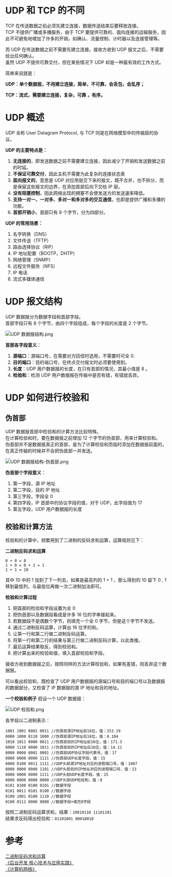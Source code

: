 # UDP 和 TCP 的不同
TCP 在传送数据之前必须先建立连接，数据传送结束后要释放连接。    
TCP 不提供广播或多播服务，由于 TCP 要提供可靠的、面向连接的运输服务，因此不可避免地增加了许多的开销，如确认、流量控制、计时器以及连接管理等。    

而 UDP 在传送数据之前不需要先建立连接。接收方收到 UDP 报文之后，不需要给出任何确认。    
虽然 UDP 不提供可靠交付，但在某些情况下 UDP 却是一种最有效的工作方式。    

简单来说就是：

**UDP：单个数据报，不用建立连接，简单，不可靠，会丢包，会乱序；**

**TCP：流式，需要建立连接，复杂，可靠 ，有序。**


# UDP 概述
UDP 全称 User Datagram Protocol, 与 TCP 同是在网络模型中的传输层的协议。

**UDP 的主要特点是：**

1. **无连接的**，即发送数据之前不需要建立连接，因此减少了开销和发送数据之前的时延。
2. **不保证可靠交付**，因此主机不需要为此复杂的连接状态表
3. **面向报文的**，意思是 UDP 对应用层交下来的报文，既不合并，也不拆分，而是保留这些报文的边界，在添加首部后向下交给 IP 层。
4. **没有阻塞控制**，因此网络出现的拥塞不会使发送方的发送速率降低。
5. **支持一对一、一对多、多对一和多对多的交互通信**，也即是提供广播和多播的功能。
6. **首部开销小**，首部只有 8 个字节，分为四部分。

**UDP 的常用场景：**

1. 名字转换（DNS）
2. 文件传送（TFTP）
3. 路由选择协议（RIP）
4. IP 地址配置（BOOTP，DHTP）
5. 网络管理（SNMP）
6. 远程文件服务（NFS）
7. IP 电话
8. 流式多媒体通信

# UDP 报文结构
UDP 数据报分为数据字段和首部字段。    
首部字段只有 8 个字节，由四个字段组成，每个字段的长度是 2 个字节。    

![UDP  数据报结构.png](http://om6ayrafu.bkt.clouddn.com/post/understand-tcp-udp/6FCC9F4EDE80F784BD11ED9FA76FA375.png)

**首部各字段意义**：

1. **源端口**：源端口号，在需要对方回信时选用，不需要时可全 0.
2. **目的端口**：目的端口号，在终点交付报文时必须要使用到。
3. **长度**：UDP 用户数据报的长度，在只有首部的情况，其最小值是 8 。
4. **检验和**：检测 UDP 用户数据报在传输中是否有错，有错就丢弃。

# UDP 如何进行校验和

## 伪首部
UDP 数据报首部中检验和的计算方法比较特殊。        
在计算检验和时，要在数据报之前增加 12 个字节的伪首部，用来计算校验和。    
伪首部并不是数据报真正的首部，是为了计算校验和而临时添加在数据报前面的，在真正传输的时候并不会把伪首部一并发送。    


![UDP 数据报结构-伪首部.png](http://om6ayrafu.bkt.clouddn.com/post/understand-tcp-udp/3D9C291187835C3571A111952201B4FF.png)

**伪首部个字段意义**：

1. 第一字段，源 IP 地址
2. 第二字段，目的 IP 地址
3. 第三字段，字段全 0
4. 第四字段，IP 首部中的协议字段的值，对于 UDP，此字段值为 17
5. 第五字段，UDP 用户数据报的长度

## 校验和计算方法

校验和的计算中，频繁用到了二进制的反码求和运算，运算规则见下：    

**二进制反码求和运算**

```
0 + 0 = 0
1 + 0 = 0 + 1 = 1
1 + 1 = 10
```

其中 10 中的 1 加到了下一列去，如果是最高列的 1 + 1 ，那么得到的 10 留下 0 , 1 移到最低列，与最低位再做一次二进制加法即可。

**检验和计算过程**

1. 把首部的检验和字段设置为全 0 
2. 把伪首部以及数据段看成是许多 16 位的字串接起来。
3. 若数据段不是偶数个字节，则填充一个全 0 字节，但是这个字节不发送。
4. 通过二进制反码运算，计算出 16 位字的和。
  1. 让第一行和第二行做二进制反码运算。  
  2. 将第一行和第二行的结果与第三行做二进制反码计算，以此类推。
5. 最后运算结果取反，得到校验和。
6. 把计算出来的校验和值，填入首部校验和字段。

接收方收到数据报之后，按照同样的方法计算校验和，如果有差错，则丢弃这个数据报。    

可以看出校验和，既检查了 UDP 用户数据报的源端口号和目的端口号以及数据报的数据部分，又检查了 IP 数据报的源 IP 地址和目的地址。    

**一个校验和例子**
假设一个 UDP 数据报：

![UDP 校验和.png](http://om6ayrafu.bkt.clouddn.com/post/understand-tcp-udp/5DADDF7480F81837145468E2ADA6839F.png)

各字段以二进制表示：

```
1001 1001 0001 0011 //伪首部源IP地址前16位，值：153.19
0000 1000 0110 1000 //伪首部源IP地址后16位，值：8.104
1010 1011 0000 0011 //伪首部目的IP地址前16位，值：171.3
0000 1110 0000 1011 //伪首部目的IP地址后16位，值：14.11
0000 0000 0001 0001 //伪首部UDP协议字段代表号，值：17
0000 0000 0000 1111 //伪首部UDP长度字段，值：15
0000 0100 0011 1111 //UDP头部源IP地址对应的进程端口号，值：1087
0000 0000 0000 1101 //UDP头部目的IP地址对应的进程端口号，值：13
0000 0000 0000 1111 //UDP头部UDP长度字段，值：15
0000 0000 0000 0000 //UDP头部UDP检验和，值：0
0101 0100 0100 0101 //数据字段
0101 0011 0101 0100 //数据字段
0100 1001 0100 1110 //数据字段
0100 0111 0000 0000 //数据字段+填充0字段
```

按照二进制反码运算求和，结果：`10010110 11101101`    
结果求反码得出校验和：`01101001 00010010` 


# 参考
[二进制反码求和运算](https://jcchan23.github.io/2016/07/12/%E4%BA%8C%E8%BF%9B%E5%88%B6%E5%8F%8D%E7%A0%81%E6%B1%82%E5%92%8C%E8%BF%90%E7%AE%97/)    
[《后台开发 核心技术与应用实践》](https://book.douban.com/subject/26850616/)    
[《计算机网络》](https://book.douban.com/subject/2970300/)    